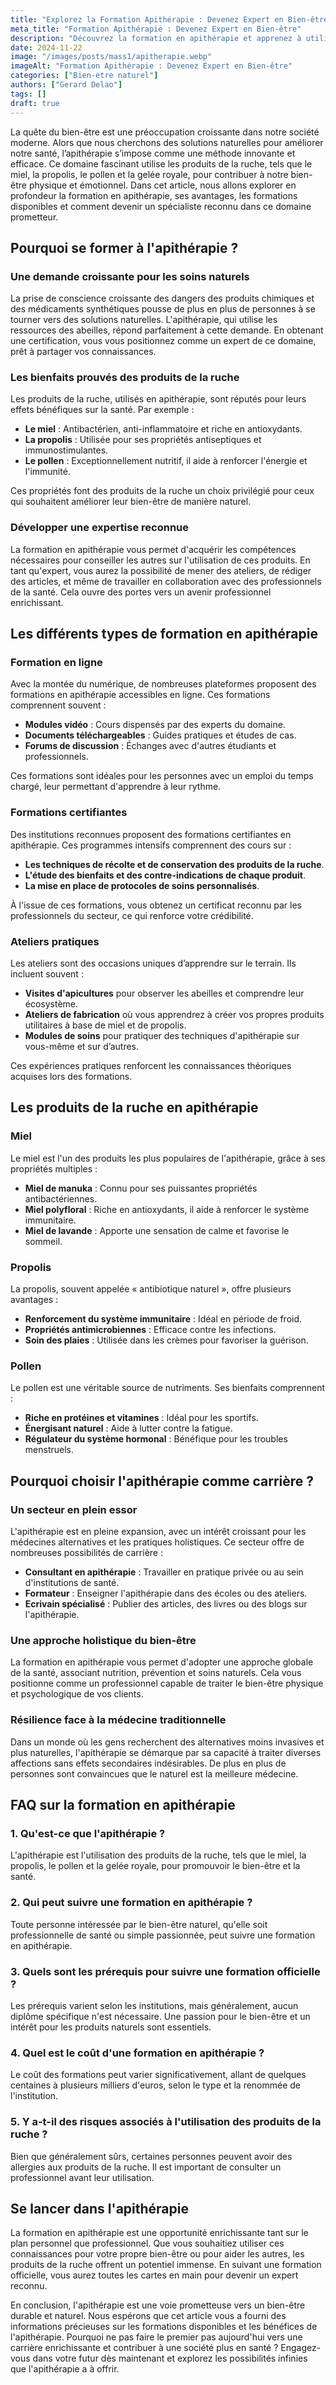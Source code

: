 ```yaml
---
title: "Explorez la Formation Apithérapie : Devenez Expert en Bien-être"
meta_title: "Formation Apithérapie : Devenez Expert en Bien-être"
description: "Découvrez la formation en apithérapie et apprenez à utiliser les produits de la ruche pour améliorer votre bien-être et celui des autres."
date: 2024-11-22
image: "/images/posts/mass1/apitherapie.webp"
imageAlt: "Formation Apithérapie : Devenez Expert en Bien-être"
categories: ["Bien-etre naturel"]
authors: ["Gerard Delao"]
tags: []
draft: true
---
```


La quête du bien-être est une préoccupation croissante dans notre société moderne. Alors que nous cherchons des solutions naturelles pour améliorer notre santé, l’apithérapie s’impose comme une méthode innovante et efficace. Ce domaine fascinant utilise les produits de la ruche, tels que le miel, la propolis, le pollen et la gelée royale, pour contribuer à notre bien-être physique et émotionnel. Dans cet article, nous allons explorer en profondeur la formation en apithérapie, ses avantages, les formations disponibles et comment devenir un spécialiste reconnu dans ce domaine prometteur.

## Pourquoi se former à l'apithérapie ?

### Une demande croissante pour les soins naturels
La prise de conscience croissante des dangers des produits chimiques et des médicaments synthétiques pousse de plus en plus de personnes à se tourner vers des solutions naturelles. L'apithérapie, qui utilise les ressources des abeilles, répond parfaitement à cette demande. En obtenant une certification, vous vous positionnez comme un expert de ce domaine, prêt à partager vos connaissances.

### Les bienfaits prouvés des produits de la ruche
Les produits de la ruche, utilisés en apithérapie, sont réputés pour leurs effets bénéfiques sur la santé. Par exemple :

- **Le miel** : Antibactérien, anti-inflammatoire et riche en antioxydants.
- **La propolis** : Utilisée pour ses propriétés antiseptiques et immunostimulantes.
- **Le pollen** : Exceptionnellement nutritif, il aide à renforcer l'énergie et l'immunité.
  
Ces propriétés font des produits de la ruche un choix privilégié pour ceux qui souhaitent améliorer leur bien-être de manière naturel.

### Développer une expertise reconnue
La formation en apithérapie vous permet d'acquérir les compétences nécessaires pour conseiller les autres sur l'utilisation de ces produits. En tant qu'expert, vous aurez la possibilité de mener des ateliers, de rédiger des articles, et même de travailler en collaboration avec des professionnels de la santé. Cela ouvre des portes vers un avenir professionnel enrichissant.

## Les différents types de formation en apithérapie

### Formation en ligne
Avec la montée du numérique, de nombreuses plateformes proposent des formations en apithérapie accessibles en ligne. Ces formations comprennent souvent :

- **Modules vidéo** : Cours dispensés par des experts du domaine.
- **Documents téléchargeables** : Guides pratiques et études de cas.
- **Forums de discussion** : Échanges avec d'autres étudiants et professionnels.

Ces formations sont idéales pour les personnes avec un emploi du temps chargé, leur permettant d'apprendre à leur rythme.

### Formations certifiantes
Des institutions reconnues proposent des formations certifiantes en apithérapie. Ces programmes intensifs comprennent des cours sur :

- **Les techniques de récolte et de conservation des produits de la ruche**.
- **L'étude des bienfaits et des contre-indications de chaque produit**.
- **La mise en place de protocoles de soins personnalisés**.

À l'issue de ces formations, vous obtenez un certificat reconnu par les professionnels du secteur, ce qui renforce votre crédibilité.

### Ateliers pratiques
Les ateliers sont des occasions uniques d’apprendre sur le terrain. Ils incluent souvent :

- **Visites d'apicultures** pour observer les abeilles et comprendre leur écosystème.
- **Ateliers de fabrication** où vous apprendrez à créer vos propres produits utilitaires à base de miel et de propolis.
- **Modules de soins** pour pratiquer des techniques d'apithérapie sur vous-même et sur d’autres.

Ces expériences pratiques renforcent les connaissances théoriques acquises lors des formations.

## Les produits de la ruche en apithérapie

### Miel
Le miel est l'un des produits les plus populaires de l'apithérapie, grâce à ses propriétés multiples :

- **Miel de manuka** : Connu pour ses puissantes propriétés antibactériennes.
- **Miel polyfloral** : Riche en antioxydants, il aide à renforcer le système immunitaire.
- **Miel de lavande** : Apporte une sensation de calme et favorise le sommeil.

### Propolis
La propolis, souvent appelée « antibiotique naturel », offre plusieurs avantages :

- **Renforcement du système immunitaire** : Idéal en période de froid.
- **Propriétés antimicrobiennes** : Efficace contre les infections.
- **Soin des plaies** : Utilisée dans les crèmes pour favoriser la guérison.

### Pollen
Le pollen est une véritable source de nutriments. Ses bienfaits comprennent :

- **Riche en protéines et vitamines** : Idéal pour les sportifs.
- **Énergisant naturel** : Aide à lutter contre la fatigue.
- **Régulateur du système hormonal** : Bénéfique pour les troubles menstruels.

## Pourquoi choisir l'apithérapie comme carrière ?

### Un secteur en plein essor
L'apithérapie est en pleine expansion, avec un intérêt croissant pour les médecines alternatives et les pratiques holistiques. Ce secteur offre de nombreuses possibilités de carrière :

- **Consultant en apithérapie** : Travailler en pratique privée ou au sein d'institutions de santé.
- **Formateur** : Enseigner l'apithérapie dans des écoles ou des ateliers.
- **Ecrivain spécialisé** : Publier des articles, des livres ou des blogs sur l'apithérapie.

### Une approche holistique du bien-être
La formation en apithérapie vous permet d'adopter une approche globale de la santé, associant nutrition, prévention et soins naturels. Cela vous positionne comme un professionnel capable de traiter le bien-être physique et psychologique de vos clients.

### Résilience face à la médecine traditionnelle
Dans un monde où les gens recherchent des alternatives moins invasives et plus naturelles, l'apithérapie se démarque par sa capacité à traiter diverses affections sans effets secondaires indésirables. De plus en plus de personnes sont convaincues que le naturel est la meilleure médecine.

## FAQ sur la formation en apithérapie

### 1. Qu'est-ce que l'apithérapie ?
L'apithérapie est l'utilisation des produits de la ruche, tels que le miel, la propolis, le pollen et la gelée royale, pour promouvoir le bien-être et la santé.

### 2. Qui peut suivre une formation en apithérapie ?
Toute personne intéressée par le bien-être naturel, qu'elle soit professionnelle de santé ou simple passionnée, peut suivre une formation en apithérapie.

### 3. Quels sont les prérequis pour suivre une formation officielle ?
Les prérequis varient selon les institutions, mais généralement, aucun diplôme spécifique n'est nécessaire. Une passion pour le bien-être et un intérêt pour les produits naturels sont essentiels.

### 4. Quel est le coût d'une formation en apithérapie ?
Le coût des formations peut varier significativement, allant de quelques centaines à plusieurs milliers d'euros, selon le type et la renommée de l'institution.

### 5. Y a-t-il des risques associés à l'utilisation des produits de la ruche ?
Bien que généralement sûrs, certaines personnes peuvent avoir des allergies aux produits de la ruche. Il est important de consulter un professionnel avant leur utilisation.

## Se lancer dans l'apithérapie

La formation en apithérapie est une opportunité enrichissante tant sur le plan personnel que professionnel. Que vous souhaitiez utiliser ces connaissances pour votre propre bien-être ou pour aider les autres, les produits de la ruche offrent un potentiel immense. En suivant une formation officielle, vous aurez toutes les cartes en main pour devenir un expert reconnu.

En conclusion, l'apithérapie est une voie prometteuse vers un bien-être durable et naturel. Nous espérons que cet article vous a fourni des informations précieuses sur les formations disponibles et les bénéfices de l'apithérapie. Pourquoi ne pas faire le premier pas aujourd'hui vers une carrière enrichissante et contribuer à une société plus en santé ? Engagez-vous dans votre futur dès maintenant et explorez les possibilités infinies que l'apithérapie a à offrir.

